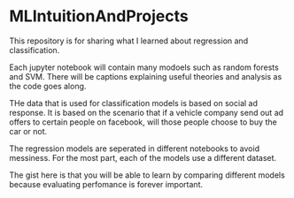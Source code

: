 # MLIntuitionAndProjects

This repository is for sharing what I learned about regression and classification. 

Each jupyter notebook will contain many modoels such as random forests and SVM. 
There will be captions explaining useful theories and analysis as the code goes along.

THe data that is used for classification models is based on social ad response. It is 
based on the scenario that if a vehicle company send out ad offers to certain people
on facebook, will those people choose to buy the car or not. 

The regression models are seperated in different notebooks to avoid messiness. For the 
most part, each of the models use a different dataset. 

The gist here is that you will be able to learn by comparing different models because
evaluating perfomance is forever important. 



